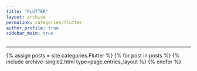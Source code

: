 ```yaml
---
title: "FLUTTER"
layout: archive
permalink: categories/flutter
author_profile: true
sidebar_main: true
---
```


<!-- 공백이 포함되어 있는 카테고리 이름의 경우 site.categories.['a b c'] 이런식으로! -->

***

{% assign posts = site.categories.Flutter %}
{% for post in posts %} {% include archive-single2.html type=page.entries_layout %} {% endfor %}
